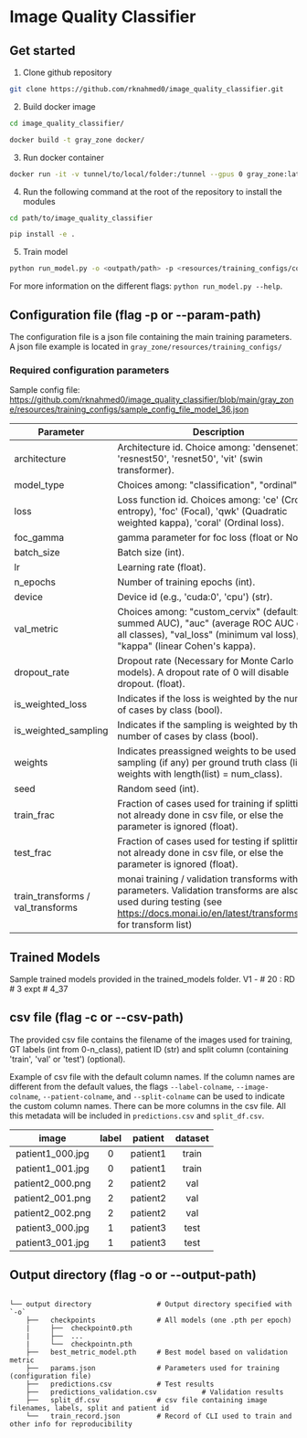 # Image Quality Classifier 

## Get started

1. Clone github repository   
```bash
git clone https://github.com/rknahmed0/image_quality_classifier.git
```
2. Build docker image  
```bash
cd image_quality_classifier/
```
```bash
docker build -t gray_zone docker/
```
3. Run docker container  
```bash
docker run -it -v tunnel/to/local/folder:/tunnel --gpus 0 gray_zone:latest bash
```
4. Run the following command at the root of the repository to install the modules  
```bash
cd path/to/image_quality_classifier
```
```bash
pip install -e .
```
5. Train model  
```bash
python run_model.py -o <outpath/path> -p <resources/training_configs/config.json> -d <image/data/path> -c <path/csv/file.csv>
```
For more information on the different flags: `python run_model.py --help`.

## Configuration file (flag -p or --param-path)  
The configuration file is a json file containing the main training parameters.  
A json file example is located in `gray_zone/resources/training_configs/`  

### Required configuration parameters
Sample config file: https://github.com/rknahmed0/image_quality_classifier/blob/main/gray_zone/resources/training_configs/sample_config_file_model_36.json

|    Parameter   | Description |  
| -------- | --- |  
| architecture |   Architecture id. Choice among: 'densenet121', 'resnest50', 'resnet50', 'vit' (swin transformer). |
| model_type | Choices among: "classification", "ordinal". |
| loss |  Loss function id. Choices among: 'ce' (Cross entropy), 'foc' (Focal), 'qwk' (Quadratic weighted kappa), 'coral' (Ordinal loss). |  
| foc_gamma | gamma parameter for foc loss (float or None). |
| batch_size | Batch size (int). |  
| lr | Learning rate (float). |  
| n_epochs | Number of training epochs (int). |  
| device | Device id (e.g., 'cuda:0', 'cpu') (str).  |   
| val_metric | Choices among: "custom_cervix" (default: summed AUC), "auc" (average ROC AUC over all classes), "val_loss" (minimum val loss), "kappa" (linear Cohen's kappa). |  
| dropout_rate | Dropout rate (Necessary for Monte Carlo models). A dropout rate of 0 will disable dropout. (float). |  
| is_weighted_loss | Indicates if the loss is weighted by the number of cases by class (bool). |  
| is_weighted_sampling |  Indicates if the sampling is weighted by the number of cases by class (bool). |
| weights |  Indicates preassigned weights to be used for sampling (if any) per ground truth class (list of weights with length(list) = num_class). |  
| seed | Random seed (int).  |  
| train_frac | Fraction of cases used for training if splitting not already done in csv file, or else the parameter is ignored (float). |  
| test_frac | Fraction of cases used for testing if splitting not already done in csv file, or else the parameter is ignored (float). |  
| train_transforms / val_transforms | monai training / validation transforms with parameters. Validation transforms are also used during testing (see https://docs.monai.io/en/latest/transforms.html for transform list)  |

## Trained Models
Sample trained models provided in the trained_models folder.
V1 - # 20 : RD # 3 expt # 4_37

## csv file (flag -c or --csv-path)
The provided csv file contains the filename of the images used for training, GT labels (int from 0-n_class), patient ID 
(str) and split column (containing 'train', 'val' or 'test') (optional). 

Example of csv file with the default column names. If the column names are different from the default values,
the flags `--label-colname`, `--image-colname`, `--patient-colname`, and `--split-colname` can 
be used to indicate the custom column names. There can be more columns in the csv file. All this
metadata will be included in `predictions.csv` and `split_df.csv`.

|    image   | label | patient  |  dataset  |
| :--------: | :---: | :------: |  :------: |  
| patient1_000.jpg |   0   |  patient1  |    train  |
| patient1_001.jpg |   0   |  patient1  |    train  |
| patient2_000.png |   2   |  patient2  |    val  |
| patient2_001.png |   2   |  patient2  |    val  |
| patient2_002.png |   2   |  patient2  |    val  |
| patient3_000.jpg |   1   |  patient3  |    test  |
| patient3_001.jpg |   1   |  patient3  |    test  |

## Output directory (flag -o or --output-path)
```

└── output directory                # Output directory specified with `-o`  
    ├──   checkpoints               # All models (one .pth per epoch)  
    |     ├──  checkpoint0.pth   
    |     ├──  ...  
    |     └──  checkpointn.pth   
    ├──   best_metric_model.pth     # Best model based on validation metric  
    ├──   params.json               # Parameters used for training (configuration file)  
    ├──   predictions.csv           # Test results  
    ├──   predictions_validation.csv           # Validation results  
    ├──   split_df.csv              # csv file containing image filenames, labels, split and patient id  
    └──   train_record.json         # Record of CLI used to train and other info for reproducibility
```
